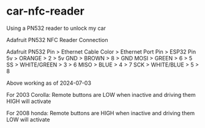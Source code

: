 # car-nfc-reader
 Using a PN532 reader to unlock my car

Adafruit PN532 NFC Reader Connection

Adafruit PN532 Pin > Ethernet Cable Color > Ethernet Port Pin > ESP32 Pin
5v                 > ORANGE               > 2                 >  5v
GND                > BROWN                > 8                 >  GND
MOSI               > GREEN                > 6                 >  5
SS                 > WHITE/GREEN          > 3                 >  6
MISO               > BLUE                 > 4                 >  7
SCK                > WHITE/BLUE           > 5                 >  8

Above working as of 2024-07-03

For 2003 Corolla: Remote buttons are LOW when inactive and driving them HIGH will activate

For 2008 honda: Remote buttons are HIGH when inactive and driving them LOW will activate
